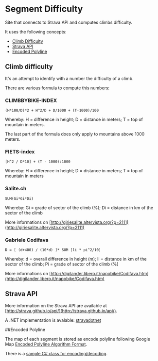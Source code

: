 # Segment Difficulty
Site that connects to Strava API and computes climbs difficulty.

It uses the following concepts:
* [Climb Difficulty](#climb-difficulty)
* [Strava API](#strava-api)
* [Encoded Polyline](#encoded-polyline)

## Climb difficulty

It's an attempt to identify with a number the difficulty of a climb.

There are various formula to compute this numbers:

### CLIMBBYBIKE-INDEX
```
(H*100/D)*2 + H^2/D + D/1000 + (T-1000)/100
```
Whereby: H = difference in height; D = distance in meters; T = top of mountain in meters.

The last part of the formula does only apply to mountains above 1000 meters.

### FIETS-index
```
[H^2 / D*10] + (T - 1000):1000 
```
Whereby: H = difference in height; D = distance in meters; T = top of mountain in meters

### Salite.ch

```
SUM(Gi*Gi*Di)
```
Whereby: Gi = grade of sector of the climb (%); Di = distance in km of the sector of the climb

More informations on [http://giriesalite.altervista.org/?p=2111](http://giriesalite.altervista.org/?p=2111)

### Gabriele Codifava

```
D = [ (d+400) / (10*d) ]* SUM [li * pi^2/10]
```

Whereby: d = overall difference in height (m); li = distance in km of the sector of the climb; Pi = grade of sector of the climb (%)

More informations on [http://digilander.libero.it/napobike/Codifava.htm](http://digilander.libero.it/napobike/Codifava.htm)


## Strava API
More information on the Strava API are available at [http://strava.github.io/api/](http://strava.github.io/api/).

A .NET implementation is avalable: [stravadotnet](https://github.com/inexcitus/stravadotnet)

##Encoded Polyline

The map of each segment is stored as encode polyline following Google Map [Encoded Polyline Algorithm Format](https://developers.google.com/maps/documentation/utilities/polylinealgorithm).

There is a [sample C# class for encoding/decoding](https://gist.github.com/shinyzhu/4617989).
